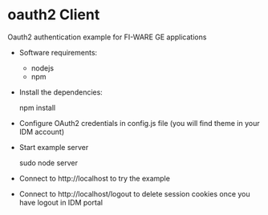 oauth2 Client
===================

Oauth2 authentication example for FI-WARE GE applications

- Software requirements:

	+ nodejs 
	+ npm

- Install the dependencies: 

	npm install

- Configure OAuth2 credentials in config.js file (you will find theme in your IDM account)

- Start example server

	sudo node server

- Connect to http://localhost to try the example 

* Connect to http://localhost/logout to delete session cookies once you have logout in IDM portal

